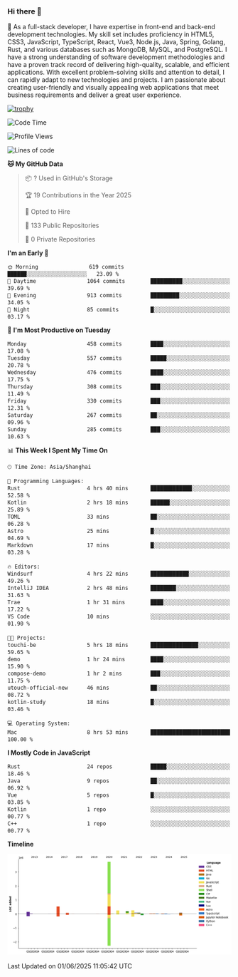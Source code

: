 ### Hi there 👋

🌱 As a full-stack developer, I have expertise in front-end and back-end development technologies. My skill set includes proficiency in HTML5, CSS3, JavaScript, TypeScript, React, Vue3, Node.js, Java, Spring, Golang, Rust, and various databases such as MongoDB, MySQL, and PostgreSQL. I have a strong understanding of software development methodologies and have a proven track record of delivering high-quality, scalable, and efficient applications. With excellent problem-solving skills and attention to detail, I can rapidly adapt to new technologies and projects. I am passionate about creating user-friendly and visually appealing web applications that meet business requirements and deliver a great user experience.

[![trophy](https://github-profile-trophy.vercel.app/?username=elton&rank=SECRET,SSS,SS,S,AAA,AA,A&theme=onedark&no-frame=true&margin-w=10)](https://github.com/ryo-ma/github-profile-trophy)

<!--START_SECTION:waka-->
![Code Time](http://img.shields.io/badge/Code%20Time-1%2C668%20hrs%2033%20mins-blue)

![Profile Views](http://img.shields.io/badge/Profile%20Views-1-blue)

![Lines of code](https://img.shields.io/badge/From%20Hello%20World%20I%27ve%20Written-5.7%20million%20lines%20of%20code-blue)

**🐱 My GitHub Data** 

> 📦 ? Used in GitHub's Storage 
 > 
> 🏆 19 Contributions in the Year 2025
 > 
> 💼 Opted to Hire
 > 
> 📜 133 Public Repositories 
 > 
> 🔑 0 Private Repositories 
 > 
**I'm an Early 🐤** 

```text
🌞 Morning                619 commits         ██████░░░░░░░░░░░░░░░░░░░   23.09 % 
🌆 Daytime                1064 commits        ██████████░░░░░░░░░░░░░░░   39.69 % 
🌃 Evening                913 commits         █████████░░░░░░░░░░░░░░░░   34.05 % 
🌙 Night                  85 commits          █░░░░░░░░░░░░░░░░░░░░░░░░   03.17 % 
```
📅 **I'm Most Productive on Tuesday** 

```text
Monday                   458 commits         ████░░░░░░░░░░░░░░░░░░░░░   17.08 % 
Tuesday                  557 commits         █████░░░░░░░░░░░░░░░░░░░░   20.78 % 
Wednesday                476 commits         ████░░░░░░░░░░░░░░░░░░░░░   17.75 % 
Thursday                 308 commits         ███░░░░░░░░░░░░░░░░░░░░░░   11.49 % 
Friday                   330 commits         ███░░░░░░░░░░░░░░░░░░░░░░   12.31 % 
Saturday                 267 commits         ██░░░░░░░░░░░░░░░░░░░░░░░   09.96 % 
Sunday                   285 commits         ███░░░░░░░░░░░░░░░░░░░░░░   10.63 % 
```


📊 **This Week I Spent My Time On** 

```text
🕑︎ Time Zone: Asia/Shanghai

💬 Programming Languages: 
Rust                     4 hrs 40 mins       █████████████░░░░░░░░░░░░   52.58 % 
Kotlin                   2 hrs 18 mins       ██████░░░░░░░░░░░░░░░░░░░   25.89 % 
TOML                     33 mins             ██░░░░░░░░░░░░░░░░░░░░░░░   06.28 % 
Astro                    25 mins             █░░░░░░░░░░░░░░░░░░░░░░░░   04.69 % 
Markdown                 17 mins             █░░░░░░░░░░░░░░░░░░░░░░░░   03.28 % 

🔥 Editors: 
Windsurf                 4 hrs 22 mins       ████████████░░░░░░░░░░░░░   49.26 % 
IntelliJ IDEA            2 hrs 48 mins       ████████░░░░░░░░░░░░░░░░░   31.63 % 
Trae                     1 hr 31 mins        ████░░░░░░░░░░░░░░░░░░░░░   17.22 % 
VS Code                  10 mins             ░░░░░░░░░░░░░░░░░░░░░░░░░   01.90 % 

🐱‍💻 Projects: 
touchi-be                5 hrs 18 mins       ███████████████░░░░░░░░░░   59.65 % 
demo                     1 hr 24 mins        ████░░░░░░░░░░░░░░░░░░░░░   15.90 % 
compose-demo             1 hr 2 mins         ███░░░░░░░░░░░░░░░░░░░░░░   11.75 % 
utouch-official-new      46 mins             ██░░░░░░░░░░░░░░░░░░░░░░░   08.72 % 
kotlin-study             18 mins             █░░░░░░░░░░░░░░░░░░░░░░░░   03.46 % 

💻 Operating System: 
Mac                      8 hrs 53 mins       █████████████████████████   100.00 % 
```

**I Mostly Code in JavaScript** 

```text
Rust                     24 repos            █████░░░░░░░░░░░░░░░░░░░░   18.46 % 
Java                     9 repos             ██░░░░░░░░░░░░░░░░░░░░░░░   06.92 % 
Vue                      5 repos             █░░░░░░░░░░░░░░░░░░░░░░░░   03.85 % 
Kotlin                   1 repo              ░░░░░░░░░░░░░░░░░░░░░░░░░   00.77 % 
C++                      1 repo              ░░░░░░░░░░░░░░░░░░░░░░░░░   00.77 % 
```



**Timeline**

![Lines of Code chart](https://raw.githubusercontent.com/elton/elton/main/assets/bar_graph.png)


 Last Updated on 01/06/2025 11:05:42 UTC
<!--END_SECTION:waka-->

<!--
**elton/elton** is a ✨ _special_ ✨ repository because its `README.md` (this file) appears on your GitHub profile.

Here are some ideas to get you started:

- 🔭 I’m currently working on ...
- 🌱 I’m currently learning ...
- 👯 I’m looking to collaborate on ...
- 🤔 I’m looking for help with ...
- 💬 Ask me about ...
- 📫 How to reach me: ...
- 😄 Pronouns: ...
- ⚡ Fun fact: ...
-->
